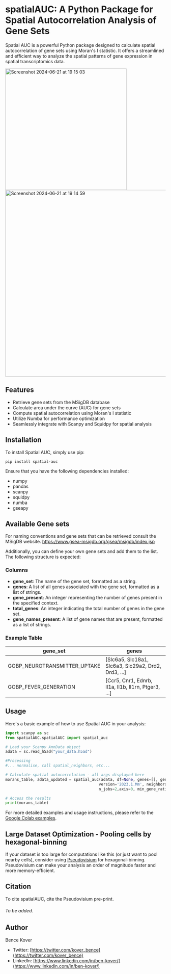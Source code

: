 # spatialAUC: A Python Package for Spatial Autocorrelation Analysis of Gene Sets

Spatial AUC is a powerful Python package designed to calculate spatial autocorrelation of gene sets using Moran's I statistic. It offers a streamlined and efficient way to analyze the spatial patterns of gene expression in spatial transcriptomics data.

<img width="381" alt="Screenshot 2024-06-21 at 19 15 03" src="https://github.com/BKover99/spatialAUC/assets/91386576/5784116d-958c-4188-95c2-e2edfd9865cb">
<img width="586" alt="Screenshot 2024-06-21 at 19 14 59" src="https://github.com/BKover99/spatialAUC/assets/91386576/d63cbb5d-4aea-44b8-a444-6632a1ea9060">


## Features

- Retrieve gene sets from the MSigDB database
- Calculate area under the curve (AUC) for gene sets
- Compute spatial autocorrelation using Moran's I statistic
- Utilize Numba for performance optimization
- Seamlessly integrate with Scanpy and Squidpy for spatial analysis

## Installation

To install Spatial AUC, simply use pip:

```shell
pip install spatial-auc
```

Ensure that you have the following dependencies installed:

- numpy
- pandas
- scanpy
- squidpy
- numba
- gseapy

## Available Gene sets
For naming conventions and gene sets that can be retrieved consult the MSigDB website.
https://www.gsea-msigdb.org/gsea/msigdb/index.jsp

Additionally, you can define your own gene sets and add them to the list.
The following structure is expected:
 
 ### Columns
 
 - **gene_set**: The name of the gene set, formatted as a string.
 - **genes**: A list of all genes associated with the gene set, formatted as a list of strings.
 - **gene_present**: An integer representing the number of genes present in the specified context.
 - **total_genes**: An integer indicating the total number of genes in the gene set.
 - **gene_names_present**: A list of gene names that are present, formatted as a list of strings.
 
 ### Example Table
 
 | gene_set                       | genes                                                                 |
 |--------------------------------|-----------------------------------------------------------------------|
 | GOBP_NEUROTRANSMITTER_UPTAKE   | [Slc6a5, Slc18a1, Slc6a3, Slc29a2, Drd2, Drd3, ...]                   |
 | GOBP_FEVER_GENERATION          | [Ccr5, Cnr1, Ednrb, Il1a, Il1b, Il1rn, Ptger3, ...]                   |



## Usage

Here's a basic example of how to use Spatial AUC in your analysis:

```python
import scanpy as sc
from spatialAUC.spatialAUC import spatial_auc

# Load your Scanpy AnnData object
adata = sc.read_h5ad("your_data.h5ad")

#Processing
#... normalise, call spatial_neighbors, etc...

# Calculate spatial autocorrelation - all args displayed here
morans_table, adata_updated = spatial_auc(adata, df=None, genes=[], gene_sets=['m5.all', 'm2.all'],
                                         version='2023.1.Mm', neighbors_defined=True, n_perms=1000,
                                         n_jobs=2,axis=0, min_gene_ratio=0.3, min_gene_count=5)

# Access the results
print(morans_table)
```

For more detailed examples and usage instructions, please refer to the [Google Colab examples](https://colab.research.google.com/drive/1jWw7JBmPyL7-5L3U3ZvN4J4jZZZZ3Q3Q?usp=sharing).

## Large Dataset Optimization - Pooling cells by hexagonal-binning

If your dataset is too large for computations like this (or just want to pool nearby cells), consider using [Pseudovisium](https://github.com/BKover99/Pseudovisium) for hexagonal-binning. Pseudovisium can make your analysis an order of magnitude faster and more memory-efficient.

## Citation
To cite spatialAUC, cite the Pseudovisium pre-print.
###### To be added.

## Author

Bence Kover

- Twitter: [https://twitter.com/kover_bence](https://twitter.com/kover_bence)
- LinkedIn: [https://www.linkedin.com/in/ben-kover/](https://www.linkedin.com/in/ben-kover/)
